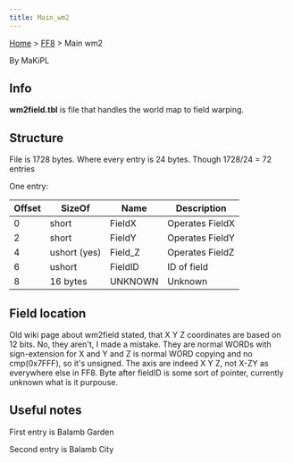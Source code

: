 ```yaml
---
title: Main_wm2
---
```


[Home](../index.md) > [FF8](../FF8.md) > Main wm2

By MaKiPL

  

## Info

**wm2field.tbl** is file that handles the world map to field warping.

## Structure

File is 1728 bytes. Where every entry is 24 bytes. Though 1728/24 = 72 entries

One entry:

| Offset | SizeOf       | Name     | Description     |
|--------|--------------|----------|-----------------|
| 0      | short        | FieldX   | Operates FieldX |
| 2      | short        | FieldY   | Operates FieldY |
| 4      | ushort (yes) | Field\_Z | Operates FieldZ |
| 6      | ushort       | FieldID  | ID of field     |
| 8      | 16 bytes     | UNKNOWN  | Unknown         |

  

## Field location

Old wiki page about wm2field stated, that X Y Z coordinates are based on 12 bits. No, they aren't, I made a mistake. They are normal WORDs with sign-extension for X and Y and Z is normal WORD copying and no cmp(0x7FFF), so it's unsigned. The axis are indeed X Y Z, not X-ZY as everywhere else in FF8. Byte after fieldID is some sort of pointer, currently unknown what is it purpouse.

## Useful notes

First entry is Balamb Garden

Second entry is Balamb City
